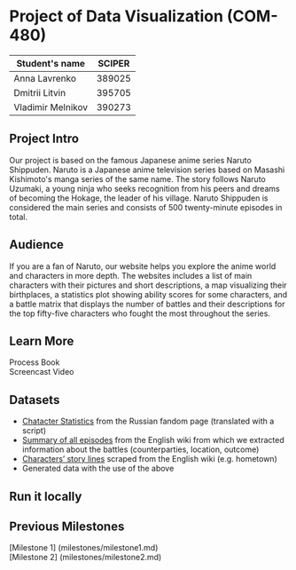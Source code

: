# Project of Data Visualization (COM-480)

| Student's name | SCIPER |
| -------------- | ------ |
| Anna Lavrenko  | 389025 |
| Dmitrii Litvin | 395705 |
| Vladimir Melnikov| 390273 |

## Project Intro
Our project is based on the famous Japanese anime series Naruto Shippuden. Naruto is a Japanese anime television series based on Masashi Kishimoto's manga series of the same name. The story follows Naruto Uzumaki, a young ninja who seeks recognition from his peers and dreams of becoming the Hokage, the leader of his village. Naruto Shippuden is considered the main series and consists of 500 twenty-minute episodes in total.

## Audience
If you are a fan of Naruto, our website helps you explore the anime world and characters in more depth. The websites includes a list of main characters with their pictures and short descriptions, a map visualizing their birthplaces, a statistics plot showing ability scores for some characters, and a battle matrix that displays the number of battles and their descriptions for the top fifty-five characters who fought the most throughout the series. 

## Learn More
Process Book \
Screencast Video

## Datasets
- [Chatacter Statistics](https://naruto.fandom.com/ru/wiki/%D0%9F%D0%B0%D1%80%D0%B0%D0%BC%D0%B5%D1%82%D1%80_%D0%A1%D0%BF%D0%BE%D1%81%D0%BE%D0%B1%D0%BD%D0%BE%D1%81%D1%82%D0%B5%D0%B9) from the Russian fandom page (translated with a script)
 - [Summary of all episodes](https://naruto.fandom.com/wiki/The_New_Target) from the English wiki from which we extracted information about the battles (counterparties, location, outcome)
 - [Characters’ story lines](https://naruto.fandom.com/wiki/The_New_Target) scraped from the English wiki (e.g. hometown)
 - Generated data with the use of the above

## Run it locally

## Previous Milestones
[Milestone 1] (milestones/milestone1.md) \
[Milestone 2] (milestones/milestone2.md)
